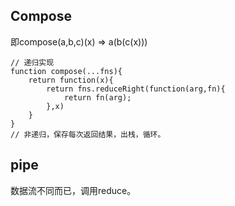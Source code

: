 ## Compose  
即compose(a,b,c)(x) => a(b(c(x)))  
```  
// 递归实现  
function compose(...fns){
    return function(x){
        return fns.reduceRight(function(arg,fn){
            return fn(arg);
        },x)
    }
}
// 非递归，保存每次返回结果，出栈，循环。
```  

## pipe  
数据流不同而已，调用reduce。
